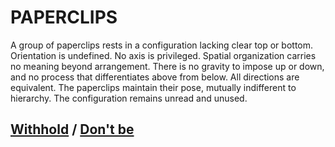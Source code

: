 # PAPERCLIPS

A group of paperclips rests in a configuration lacking clear top or bottom. Orientation is undefined. No axis is privileged. Spatial organization carries no meaning beyond arrangement. There is no gravity to impose up or down, and no process that differentiates above from below. All directions are equivalent. The paperclips maintain their pose, mutually indifferent to hierarchy. The configuration remains unread and unused.

## [Withhold](page-a403fcec7b0f306c) / [Don't be](page-b72f454f18f0174c)
